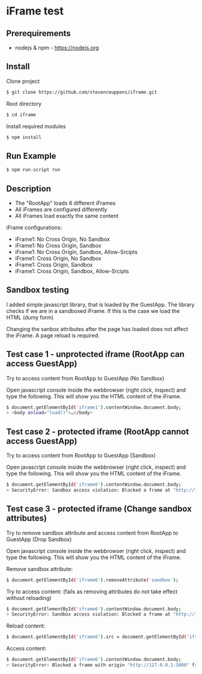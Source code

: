 # iFrame test

## Prerequirements

- nodejs & npm - https://nodejs.org

## Install

Clone project
```bash
$ git clone https://github.com/stevenceuppens/iframe.git
```

Root directory
```bash
$ cd iframe
```

Install required modules
```bash
$ npm install
```

## Run Example

```bash
$ npm run-script run
```

## Description

- The "RootApp" loads 6 different iFrames
- All iFrames are configured differently
- All iFrames load exactly the same content

iFrame configurations:

- iFrame1: No Cross Origin, No Sandbox
- iFrame1: No Cross Origin, Sandbox
- iFrame1: No Cross Origin, Sandbox, Allow-Srcipts
- iFrame1: Cross Origin, No Sandbox
- iFrame1: Cross Origin, Sandbox
- iFrame1: Cross Origin, Sandbox, Allow-Srcipts

## Sandbox testing
I added simple javascript library, that is loaded by the GuestApp. 
The library checks if we are in a sandboxed iFrame. If this is the case we load the HTML (dumy form)

Changing the sanbox attributes after the page has loaded does not affect the iFrame. A page reload is required.

## Test case 1 - unprotected iframe (RootApp can access GuestApp)

Try to access content from RootApp to GuestApp (No Sandbox)

Open javascript console inside the webbrowser (right click, inspect)
and type the following. This will show you the HTML content of the iFrame.

```bash
$ document.getElementById('iframe1').contentWindow.document.body;
> <body onload="load()">…</body>
```

## Test case 2 - protected iframe (RootApp cannot access GuestApp)

Try to access content from RootApp to GuestApp (Sandbox)

Open javascript console inside the webbrowser (right click, inspect)
and type the following. This will show you the HTML content of the iFrame.

```bash
$ document.getElementById('iframe6').contentWindow.document.body;
> SecurityError: Sandbox access violation: Blocked a frame at "http://127.0.0.1:3000" from accessing a cross-origin frame.  The frame being accessed is sandboxed and lacks the "allow-same-origin" flag.
```

## Test case 3 - protected iframe (Change sandbox attributes)

Try to remove sandbox attribute and access content from RootApp to GuestApp (Drop Sandbox)

Open javascript console inside the webbrowser (right click, inspect)
and type the following. This will show you the HTML content of the iFrame.

Remove sandbox attribute:
```bash
$ document.getElementById('iframe6').removeAttribute('sandbox');
```

Try to access content: (fails as removing attributes do not take effect without reloading)
```bash
$ document.getElementById('iframe6').contentWindow.document.body;
> SecurityError: Sandbox access violation: Blocked a frame at "http://127.0.0.1:3000" from accessing a cross-origin frame.  The frame being accessed is sandboxed and lacks the "allow-same-origin" flag.
```

Reload content:
```bash
$ document.getElementById('iframe6').src = document.getElementById('iframe6').src;
```

Access content:
```bash
$ document.getElementById('iframe6').contentWindow.document.body;
> SecurityError: Blocked a frame with origin "http://127.0.0.1:3000" from accessing a cross-origin frame. Protocols, domains, and ports must match.
```